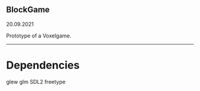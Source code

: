 ## BlockGame
20.09.2021

Prototype of a Voxelgame.
 ________________________________________________________________________________________________
 
 # Dependencies

glew
glm
SDL2
freetype